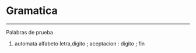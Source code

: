 # Gramatica 
--------------------------
Palabras de prueba
1. automata alfabeto letra,digito ; aceptacion : digito ; fin